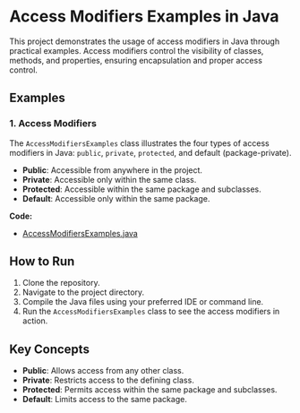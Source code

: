 # Access Modifiers Examples in Java

This project demonstrates the usage of access modifiers in Java through practical examples. Access modifiers control the visibility of classes, methods, and properties, ensuring encapsulation and proper access control.

## Examples

### 1. Access Modifiers

The `AccessModifiersExamples` class illustrates the four types of access modifiers in Java: `public`, `private`, `protected`, and default (package-private).

- **Public**: Accessible from anywhere in the project.
- **Private**: Accessible only within the same class.
- **Protected**: Accessible within the same package and subclasses.
- **Default**: Accessible only within the same package.

**Code:**
- [AccessModifiersExamples.java](../java/src/awesome/lld/java/oop/accessmodifiers/AccessModifiersExamples.java)

## How to Run

1. Clone the repository.
2. Navigate to the project directory.
3. Compile the Java files using your preferred IDE or command line.
4. Run the `AccessModifiersExamples` class to see the access modifiers in action.

## Key Concepts

- **Public**: Allows access from any other class.
- **Private**: Restricts access to the defining class.
- **Protected**: Permits access within the same package and subclasses.
- **Default**: Limits access to the same package.